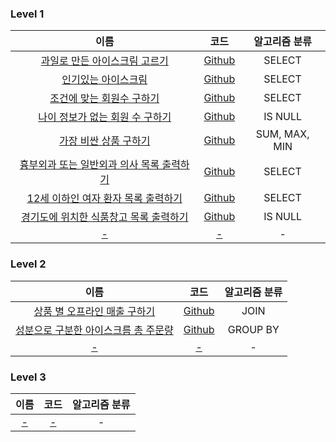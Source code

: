
### Level 1
|                                             이름                                              |                                                         코드                                                         |    알고리즘 분류    |
|:-------------------------------------------------------------------------------------------:|:------------------------------------------------------------------------------------------------------------------:|:-------------:|
|    [과일로 만든 아이스크림 고르기](https://school.programmers.co.kr/learn/courses/30/lessons/133025)     |   [Github](https://github.com/leeyungi/Problem_Solving/blob/main/SQL/Programmers/Level_1/SQL_과일로만든아이스크림고르기.sql)    |    SELECT     |
|       [인기있는 아이스크림](https://school.programmers.co.kr/learn/courses/30/lessons/133024)        |     [Github](https://github.com/leeyungi/Problem_Solving/blob/main/SQL/Programmers/Level_1/SQL_인기있는아이스크림.sql)      |    SELECT     |
|     [조건에 맞는 회원수 구하기](https://school.programmers.co.kr/learn/courses/30/lessons/131535)      |    [Github](https://github.com/leeyungi/Problem_Solving/blob/main/SQL/Programmers/Level_1/SQL_조건에맞는회원수구하기.sql)     |    SELECT     |
|   [나이 정보가 없는 회원 수 구하기](https://school.programmers.co.kr/learn/courses/30/lessons/131528)    |   [Github](https://github.com/leeyungi/Problem_Solving/blob/main/SQL/Programmers/Level_1/SQL_나이정보가없는회원수구하기.sql)    |    IS NULL    |
|      [가장 비싼 상품 구하기](https://school.programmers.co.kr/learn/courses/30/lessons/131697)       |     [Github](https://github.com/leeyungi/Problem_Solving/blob/main/SQL/Programmers/Level_1/SQL_가장비싼상품구하기.sql)      | SUM, MAX, MIN |
| [흉부외과 또는 일반외과 의사 목록 출력하기](https://school.programmers.co.kr/learn/courses/30/lessons/132203) | [Github](https://github.com/leeyungi/Problem_Solving/blob/main/SQL/Programmers/Level_1/SQL_흉부외과또는일반외과의사목록출력하기.sql) |    SELECT     |
|  [12세 이하인 여자 환자 목록 출력하기](https://school.programmers.co.kr/learn/courses/30/lessons/132201)  |  [Github](https://github.com/leeyungi/Problem_Solving/blob/main/SQL/Programmers/Level_1/SQL_12세이하인여자환자목록출력하기.sql)  |    SELECT     |
|  [경기도에 위치한 식품창고 목록 출력하기](https://school.programmers.co.kr/learn/courses/30/lessons/131114)  | [Github](https://github.com/leeyungi/Problem_Solving/blob/main/SQL/Programmers/Level_1/SQL_경기도에위치한식품창고목록출력하기.sql)  |    IS NULL    |
|                                            [-]()                                            |                                                       [-]()                                                        |       -       |

### Level 2
|                                            이름                                            |                                                        코드                                                        | 알고리즘 분류  |
|:----------------------------------------------------------------------------------------:|:----------------------------------------------------------------------------------------------------------------:|:--------:|
|   [상품 별 오프라인 매출 구하기](https://school.programmers.co.kr/learn/courses/30/lessons/131533)   |   [Github](https://github.com/leeyungi/Problem_Solving/blob/main/SQL/Programmers/Level_2/SQL_상품별오프라인매출구하기.sql)   |   JOIN   |
| [성분으로 구분한 아이스크름 총 주문량](https://school.programmers.co.kr/learn/courses/30/lessons/133026) | [Github](https://github.com/leeyungi/Problem_Solving/blob/main/SQL/Programmers/Level_2/SQL_성분우르구분한아이스크림총주문량.sql) | GROUP BY |
|                                          [-]()                                           |                                                      [-]()                                                       |    -     |

### Level 3
|  이름   |   코드   | 알고리즘 분류 |
|:-----:|:------:|:-------:|
| [-]() | [-]()  |    -    |